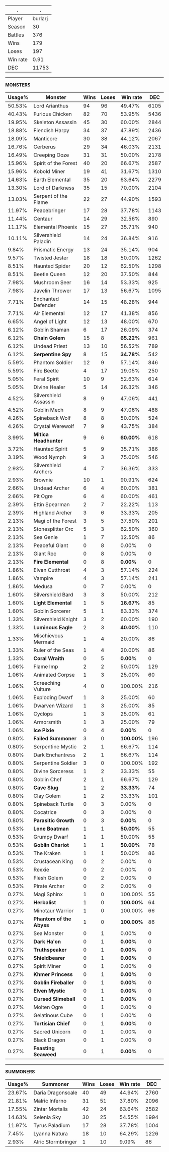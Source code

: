 .|.
|-|-
Player|burlarj
Season|30
Battles|376
Wins|179
Loses|197
Win rate|0.91
DEC|11753

---
**MONSTERS**

Usage%|Monster|Wins|Loses|Win rate|DEC|
-|-|-|-|-|-|
50.53%|Lord Arianthus|94|96|49.47%|6105|
40.43%|Furious Chicken|82|70|53.95%|5436|
19.95%|Skeleton Assassin|45|30|60.00%|2844|
18.88%|Fiendish Harpy|34|37|47.89%|2436|
18.09%|Manticore|30|38|44.12%|2067|
16.76%|Cerberus|29|34|46.03%|2131|
16.49%|Creeping Ooze|31|31|50.00%|2178|
15.96%|Spirit of the Forest|40|20|66.67%|2587|
15.96%|Kobold Miner|19|41|31.67%|1310|
14.63%|Earth Elemental|35|20|63.64%|2279|
13.30%|Lord of Darkness|35|15|70.00%|2104|
13.03%|Serpent of the Flame|22|27|44.90%|1593|
11.97%|Peacebringer|17|28|37.78%|1143|
11.44%|Centaur|14|29|32.56%|890|
11.17%|Elemental Phoenix|15|27|35.71%|940|
10.11%|Silvershield Paladin|14|24|36.84%|916|
9.84%|Prismatic Energy|13|24|35.14%|904|
9.57%|Twisted Jester|18|18|50.00%|1262|
8.51%|Haunted Spider|20|12|62.50%|1298|
8.51%|Beetle Queen|12|20|37.50%|844|
7.98%|Mushroom Seer|16|14|53.33%|925|
7.98%|Javelin Thrower|17|13|56.67%|1095|
7.71%|Enchanted Defender|14|15|48.28%|944|
7.71%|Air Elemental|12|17|41.38%|856|
6.65%|Angel of Light|12|13|48.00%|670|
6.12%|Goblin Shaman|6|17|26.09%|374|
6.12%|**Chain Golem**|15|8|**65.22%**|961|
6.12%|Undead Priest|13|10|56.52%|789|
6.12%|**Serpentine Spy**|8|15|**34.78%**|542|
5.59%|Phantom Soldier|12|9|57.14%|846|
5.59%|Fire Beetle|4|17|19.05%|250|
5.05%|Feral Spirit|10|9|52.63%|614|
5.05%|Divine Healer|5|14|26.32%|346|
4.52%|Silvershield Assassin|8|9|47.06%|441|
4.52%|Goblin Mech|8|9|47.06%|488|
4.26%|Spineback Wolf|8|8|50.00%|524|
4.26%|Crystal Werewolf|7|9|43.75%|384|
3.99%|**Mitica Headhunter**|9|6|**60.00%**|618|
3.72%|Haunted Spirit|5|9|35.71%|386|
3.19%|Wood Nymph|9|3|75.00%|546|
2.93%|Silvershield Archers|4|7|36.36%|333|
2.93%|Brownie|10|1|90.91%|624|
2.66%|Undead Archer|6|4|60.00%|381|
2.66%|Pit Ogre|6|4|60.00%|461|
2.39%|Ettin Spearman|2|7|22.22%|113|
2.39%|Highland Archer|3|6|33.33%|205|
2.13%|Magi of the Forest|3|5|37.50%|201|
2.13%|Stonesplitter Orc|5|3|62.50%|360|
2.13%|Sea Genie|1|7|12.50%|86|
2.13%|Peaceful Giant|0|8|0.00%|0|
2.13%|Giant Roc|0|8|0.00%|0|
2.13%|**Fire Elemental**|0|8|**0.00%**|0|
1.86%|Elven Cutthroat|4|3|57.14%|224|
1.86%|Vampire|4|3|57.14%|241|
1.86%|Medusa|0|7|0.00%|0|
1.60%|Silvershield Bard|3|3|50.00%|212|
1.60%|**Light Elemental**|1|5|**16.67%**|85|
1.60%|Goblin Sorcerer|5|1|83.33%|374|
1.33%|Silvershield Knight|3|2|60.00%|190|
1.33%|**Luminous Eagle**|2|3|**40.00%**|110|
1.33%|Mischievous Mermaid|1|4|20.00%|86|
1.33%|Ruler of the Seas|1|4|20.00%|86|
1.33%|**Coral Wraith**|0|5|**0.00%**|0|
1.06%|Flame Imp|2|2|50.00%|129|
1.06%|Animated Corpse|1|3|25.00%|60|
1.06%|Screeching Vulture|4|0|100.00%|216|
1.06%|Exploding Dwarf|1|3|25.00%|60|
1.06%|Dwarven Wizard|1|3|25.00%|85|
1.06%|Cyclops|1|3|25.00%|61|
1.06%|Armorsmith|1|3|25.00%|79|
1.06%|**Ice Pixie**|0|4|**0.00%**|0|
0.80%|**Failed Summoner**|3|0|**100.00%**|196|
0.80%|Serpentine Mystic|2|1|66.67%|114|
0.80%|Dark Enchantress|2|1|66.67%|114|
0.80%|Serpentine Soldier|3|0|100.00%|192|
0.80%|Divine Sorceress|1|2|33.33%|55|
0.80%|Goblin Chef|2|1|66.67%|129|
0.80%|**Cave Slug**|1|2|**33.33%**|74|
0.80%|Clay Golem|1|2|33.33%|101|
0.80%|Spineback Turtle|0|3|0.00%|0|
0.80%|Cocatrice|0|3|0.00%|0|
0.80%|**Parasitic Growth**|0|3|**0.00%**|0|
0.53%|**Lone Boatman**|1|1|**50.00%**|55|
0.53%|Grumpy Dwarf|1|1|50.00%|55|
0.53%|**Goblin Chariot**|1|1|**50.00%**|78|
0.53%|The Kraken|1|1|50.00%|86|
0.53%|Crustacean King|0|2|0.00%|0|
0.53%|Rexxie|0|2|0.00%|0|
0.53%|Flesh Golem|0|2|0.00%|0|
0.53%|Pirate Archer|0|2|0.00%|0|
0.27%|Magi Sphinx|1|0|100.00%|55|
0.27%|**Herbalist**|1|0|**100.00%**|64|
0.27%|Minotaur Warrior|1|0|100.00%|66|
0.27%|**Phantom of the Abyss**|1|0|**100.00%**|86|
0.27%|Sea Monster|0|1|0.00%|0|
0.27%|**Dark Ha'on**|0|1|**0.00%**|0|
0.27%|**Truthspeaker**|0|1|**0.00%**|0|
0.27%|**Shieldbearer**|0|1|**0.00%**|0|
0.27%|Spirit Miner|0|1|0.00%|0|
0.27%|**Khmer Princess**|0|1|**0.00%**|0|
0.27%|**Goblin Fireballer**|0|1|**0.00%**|0|
0.27%|**Elven Mystic**|0|1|**0.00%**|0|
0.27%|**Cursed Slimeball**|0|1|**0.00%**|0|
0.27%|Molten Ogre|0|1|0.00%|0|
0.27%|Gelatinous Cube|0|1|0.00%|0|
0.27%|**Tortisian Chief**|0|1|**0.00%**|0|
0.27%|Sacred Unicorn|0|1|0.00%|0|
0.27%|Black Dragon|0|1|0.00%|0|
0.27%|**Feasting Seaweed**|0|1|**0.00%**|0|

---
**SUMMONERS**

Usage%|Summoner|Wins|Loses|Win rate|DEC|
-|-|-|-|-|-|
23.67%|Daria Dragonscale|40|49|44.94%|2760|
21.81%|Malric Inferno|31|51|37.80%|2096|
17.55%|Zintar Mortalis|42|24|63.64%|2582|
14.63%|Selenia Sky|30|25|54.55%|1994|
11.97%|Tyrus Paladium|17|28|37.78%|1004|
7.45%|Lyanna Natura|18|10|64.29%|1226|
2.93%|Alric Stormbringer|1|10|9.09%|86|
